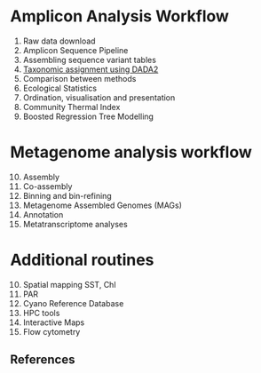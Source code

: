 # Amplicon Analysis Workflow

1. Raw data download
2. Amplicon Sequence Pipeline
3. Assembling sequence variant tables
4. [Taxonomic assignment using DADA2](../dada2)
5. Comparison between methods 
6. Ecological Statistics
7. Ordination, visualisation and presentation
8. Community Thermal Index
9. Boosted Regression Tree Modelling

# Metagenome analysis workflow

10. Assembly
11. Co-assembly
12. Binning and bin-refining
13. Metagenome Assembled Genomes (MAGs)
14. Annotation
15. Metatranscriptome analyses

# Additional routines

10. Spatial mapping SST, Chl
11. PAR
12. Cyano Reference Database
13. HPC tools
14. Interactive Maps
15. Flow cytometry

## References

